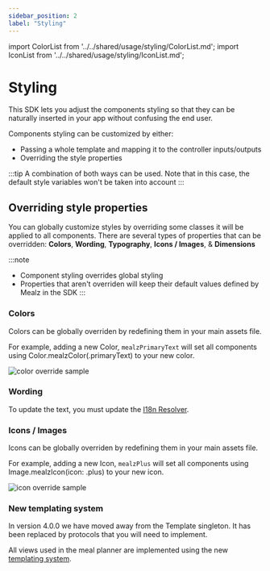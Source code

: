```yaml
---
sidebar_position: 2
label: "Styling"
---
```


import ColorList from '../../shared/usage/styling/ColorList.md';
import IconList from '../../shared/usage/styling/IconList.md';

# Styling

This SDK lets you adjust the components styling so that they can be naturally inserted in your app without confusing the end user.

Components styling can be customized by either:
- Passing a whole template and mapping it to the controller inputs/outputs
- Overriding the style properties

:::tip
A combination of both ways can be used. Note that in this case, the default style variables won't be taken into account
:::

## Overriding style properties

You can globally customize styles by overriding some classes it will be applied to all components.
There are several types of properties that can be overridden:
**Colors**, 
**Wording**, 
**Typography**, 
**Icons / Images**, & 
**Dimensions**

:::note
- Component styling overrides global styling
- Properties that aren't overriden  will keep their default values
defined by Mealz in the SDK
:::

### Colors

Colors can be globally overriden by redefining them in your main assets file.

For example, adding a new Color, `mealzPrimaryText` will set all components using Color.mealzColor(.primaryText) to your new color.

![color override sample](https://storage.googleapis.com/assets.miam.tech/kmm_documentation/ios/customization/updateColor.png)

<ColorList />

### Wording

To update the text, you must update the [I18n Resolver](../advanced/i18n.md).

### Icons / Images

Icons can be globally overriden by redefining them in your main assets file.

For example, adding a new Icon, `mealzPlus` will set all components using Image.mealzIcon(icon: .plus) to your new icon.

![icon override sample](https://storage.googleapis.com/assets.miam.tech/kmm_documentation/ios/customization/updateIcon.png)

<IconList />

### New templating system

In version 4.0.0 we have moved away from the Template singleton. 
It has been replaced by protocols that you will need to implement.

All views used in the meal planner are implemented using the new [templating system](./ui-customization.md).
